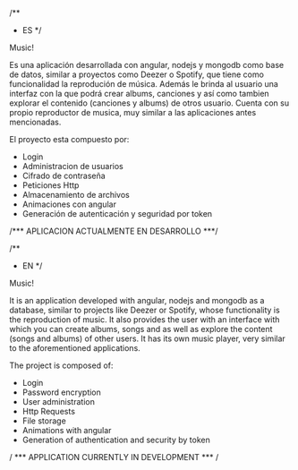 /**
* ES
*/

Music! 

Es una aplicación desarrollada con angular, nodejs  y mongodb como base de datos, similar a proyectos como Deezer o Spotify, que tiene como funcionalidad la reprodución de música. Además le brinda al usuario una interfaz con la que podrá crear albums, canciones y así como tambien explorar el contenido (canciones y albums) de otros usuario. Cuenta con su propio reproductor de musica, muy similar a las aplicaciones antes mencionadas.

El proyecto esta compuesto por:

* Login
* Administracion de usuarios
* Cifrado de contraseña
* Peticiones Http
* Almacenamiento de archivos
* Animaciones con angular
* Generación de autenticación y seguridad por token

/*** APLICACION ACTUALMENTE EN DESARROLLO ***/

/**
* EN
*/

Music!

It is an application developed with angular, nodejs and mongodb as a database, similar to projects like Deezer or Spotify, whose functionality is the reproduction of music. It also provides the user with an interface with which you can create albums, songs and as well as explore the content (songs and albums) of other users. It has its own music player, very similar to the aforementioned applications.

The project is composed of:

* Login
* Password encryption
* User administration
* Http Requests
* File storage
* Animations with angular
* Generation of authentication and security by token

/ *** APPLICATION CURRENTLY IN DEVELOPMENT *** /
